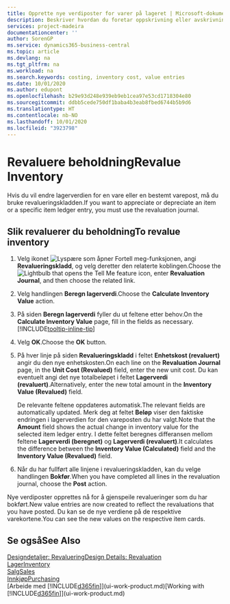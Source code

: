 ```yaml
---
title: Opprette nye verdiposter for varer på lageret | Microsoft-dokumentasjon
description: Beskriver hvordan du foretar oppskrivning eller avskrivning av verdiposter for én eller flere varer på lageret, ved å bokføre den gjeldende, beregnede verdien.
services: project-madeira
documentationcenter: ''
author: SorenGP
ms.service: dynamics365-business-central
ms.topic: article
ms.devlang: na
ms.tgt_pltfrm: na
ms.workload: na
ms.search.keywords: costing, inventory cost, value entries
ms.date: 10/01/2020
ms.author: edupont
ms.openlocfilehash: b29e93d248e939eb9eb1cea97e53cd1718304e80
ms.sourcegitcommit: ddbb5cede750df1baba4b3eab8fbed6744b5b9d6
ms.translationtype: HT
ms.contentlocale: nb-NO
ms.lasthandoff: 10/01/2020
ms.locfileid: "3923798"
---
```

# <a name="revalue-inventory"></a><span data-ttu-id="63ee9-103">Revaluere beholdning</span><span class="sxs-lookup"><span data-stu-id="63ee9-103">Revalue Inventory</span></span>
<span data-ttu-id="63ee9-104">Hvis du vil endre lagerverdien for en vare eller en bestemt varepost, må du bruke revalueringskladden.</span><span class="sxs-lookup"><span data-stu-id="63ee9-104">If you want to appreciate or depreciate an item or a specific item ledger entry, you must use the revaluation journal.</span></span>

## <a name="to-revalue-inventory"></a><span data-ttu-id="63ee9-105">Slik revaluerer du beholdning</span><span class="sxs-lookup"><span data-stu-id="63ee9-105">To revalue inventory</span></span>
1. <span data-ttu-id="63ee9-106">Velg ikonet ![Lyspære som åpner Fortell meg-funksjonen](media/ui-search/search_small.png "Fortell hva du vil gjøre"), angi **Revalueringskladd**, og velg deretter den relaterte koblingen.</span><span class="sxs-lookup"><span data-stu-id="63ee9-106">Choose the ![Lightbulb that opens the Tell Me feature](media/ui-search/search_small.png "Tell me what you want to do") icon, enter **Revaluation Journal**, and then choose the related link.</span></span>
2. <span data-ttu-id="63ee9-107">Velg handlingen **Beregn lagerverdi**.</span><span class="sxs-lookup"><span data-stu-id="63ee9-107">Choose the **Calculate Inventory Value** action.</span></span>
3. <span data-ttu-id="63ee9-108">På siden **Beregn lagerverdi** fyller du ut feltene etter behov.</span><span class="sxs-lookup"><span data-stu-id="63ee9-108">On the **Calculate Inventory Value** page, fill in the fields as necessary.</span></span> [!INCLUDE[tooltip-inline-tip](includes/tooltip-inline-tip_md.md)]
4. <span data-ttu-id="63ee9-109">Velg **OK**.</span><span class="sxs-lookup"><span data-stu-id="63ee9-109">Choose the **OK** button.</span></span>
5. <span data-ttu-id="63ee9-110">På hver linje på siden **Revalueringskladd** i feltet **Enhetskost (revaluert)** angir du den nye enhetskosten.</span><span class="sxs-lookup"><span data-stu-id="63ee9-110">On each line on the **Revaluation Journal** page, in the **Unit Cost (Revalued)** field, enter the new unit cost.</span></span> <span data-ttu-id="63ee9-111">Du kan eventuelt angi det nye totalbeløpet i feltet **Lagerverdi (revaluert)**.</span><span class="sxs-lookup"><span data-stu-id="63ee9-111">Alternatively, enter the new total amount in the **Inventory Value (Revalued)** field.</span></span>

    <span data-ttu-id="63ee9-112">De relevante feltene oppdateres automatisk.</span><span class="sxs-lookup"><span data-stu-id="63ee9-112">The relevant fields are automatically updated.</span></span> <span data-ttu-id="63ee9-113">Merk deg at feltet **Beløp** viser den faktiske endringen i lagerverdien for den vareposten du har valgt.</span><span class="sxs-lookup"><span data-stu-id="63ee9-113">Note that the **Amount** field shows the actual change in inventory value for the selected item ledger entry.</span></span> <span data-ttu-id="63ee9-114">I dette feltet beregnes differansen mellom feltene **Lagerverdi (beregnet)** og **Lagerverdi (revaluert)**.</span><span class="sxs-lookup"><span data-stu-id="63ee9-114">It calculates the difference between the **Inventory Value (Calculated)** field and the **Inventory Value (Revalued)** field.</span></span>
6. <span data-ttu-id="63ee9-115">Når du har fullført alle linjene i revalueringskladden, kan du velge handlingen **Bokfør**.</span><span class="sxs-lookup"><span data-stu-id="63ee9-115">When you have completed all lines in the revaluation journal, choose the **Post** action.</span></span>

<span data-ttu-id="63ee9-116">Nye verdiposter opprettes nå for å gjenspeile revalueringer som du har bokført.</span><span class="sxs-lookup"><span data-stu-id="63ee9-116">New value entries are now created to reflect the revaluations that you have posted.</span></span> <span data-ttu-id="63ee9-117">Du kan se de nye verdiene på de respektive varekortene.</span><span class="sxs-lookup"><span data-stu-id="63ee9-117">You can see the new values on the respective item cards.</span></span>

## <a name="see-also"></a><span data-ttu-id="63ee9-118">Se også</span><span class="sxs-lookup"><span data-stu-id="63ee9-118">See Also</span></span>
[<span data-ttu-id="63ee9-119">Designdetaljer: Revaluering</span><span class="sxs-lookup"><span data-stu-id="63ee9-119">Design Details: Revaluation</span></span>](design-details-revaluation.md)  
[<span data-ttu-id="63ee9-120">Lager</span><span class="sxs-lookup"><span data-stu-id="63ee9-120">Inventory</span></span>](inventory-manage-inventory.md)  
[<span data-ttu-id="63ee9-121">Salg</span><span class="sxs-lookup"><span data-stu-id="63ee9-121">Sales</span></span>](sales-manage-sales.md)  
[<span data-ttu-id="63ee9-122">Innkjøp</span><span class="sxs-lookup"><span data-stu-id="63ee9-122">Purchasing</span></span>](purchasing-manage-purchasing.md)  
<span data-ttu-id="63ee9-123">[Arbeide med [!INCLUDE[d365fin](includes/d365fin_md.md)]](ui-work-product.md)</span><span class="sxs-lookup"><span data-stu-id="63ee9-123">[Working with [!INCLUDE[d365fin](includes/d365fin_md.md)]](ui-work-product.md)</span></span>
